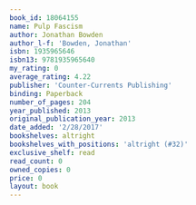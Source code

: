 ```yaml
---
book_id: 18064155
name: Pulp Fascism
author: Jonathan Bowden
author_l-f: 'Bowden, Jonathan'
isbn: 1935965646
isbn13: 9781935965640
my_rating: 0
average_rating: 4.22
publisher: 'Counter-Currents Publishing'
binding: Paperback
number_of_pages: 204
year_published: 2013
original_publication_year: 2013
date_added: '2/28/2017'
bookshelves: altright
bookshelves_with_positions: 'altright (#32)'
exclusive_shelf: read
read_count: 0
owned_copies: 0
price: 0
layout: book
---
```

